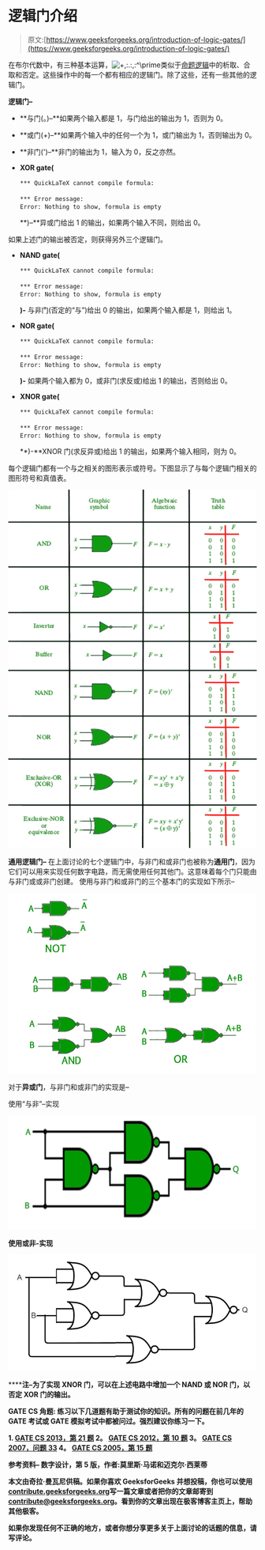 # 逻辑门介绍

> 原文:[https://www.geeksforgeeks.org/introduction-of-logic-gates/](https://www.geeksforgeeks.org/introduction-of-logic-gates/)

在布尔代数中，有三种基本运算，![+,\:.\:,\:^\prime  ](img/c345b5c76933163277b92978f4ae19af.png "Rendered by QuickLaTeX.com")类似于[命题逻辑](https://www.geeksforgeeks.org/proposition-logic/)中的析取、合取和否定。这些操作中的每一个都有相应的逻辑门。除了这些，还有一些其他的逻辑门。

**逻辑门–**

*   **与门(。)–**如果两个输入都是 1，与门给出的输出为 1，否则为 0。
*   **或门(+)–**如果两个输入中的任何一个为 1，或门输出为 1，否则输出为 0。
*   **非门(')–**非门的输出为 1，输入为 0，反之亦然。
*   **XOR gate(**

    ```
    *** QuickLaTeX cannot compile formula:

    *** Error message:
    Error: Nothing to show, formula is empty

    ```

    **)–**异或门给出 1 的输出，如果两个输入不同，则给出 0。

如果上述门的输出被否定，则获得另外三个逻辑门。

*   **NAND gate(**

    ```
    *** QuickLaTeX cannot compile formula:

    *** Error message:
    Error: Nothing to show, formula is empty

    ```

    **)-** 与非门(否定的“与”)给出 0 的输出，如果两个输入都是 1，则给出 1。

*   **NOR gate(**

    ```
    *** QuickLaTeX cannot compile formula:

    *** Error message:
    Error: Nothing to show, formula is empty

    ```

    **)-** 如果两个输入都为 0，或非门(求反或)给出 1 的输出，否则给出 0。

*   **XNOR gate(**

    ```
    *** QuickLaTeX cannot compile formula:

    *** Error message:
    Error: Nothing to show, formula is empty

    ```

    **)-**XNOR 门(求反异或)给出 1 的输出，如果两个输入相同，则为 0。

每个逻辑门都有一个与之相关的图形表示或符号。下图显示了与每个逻辑门相关的图形符号和真值表。

![](img/d6932203d873aae2473d8bc0671ab425.png)

**通用逻辑门–**
在上面讨论的七个逻辑门中，与非门和或非门也被称为**通用门**，因为它们可以用来实现任何数字电路，而无需使用任何其他门。这意味着每个门只能由与非门或或非门创建。
使用与非门和或非门的三个基本门的实现如下所示–

![](img/e8ac770712b8bc13298d16c2d0bf0204.png)

对于**异或门**，与非门和或非门的实现是–

使用“与非”–实现

**![](img/ab34f1c74e60a6986c1eb5ce62338964.png)**

**使用或非-实现**

****![](img/7251886228636b78813b4d4fbc679997.png)****

******注–**为了实现 XNOR 门，可以在上述电路中增加一个 NAND 或 NOR 门，以否定 XOR 门的输出。****

******GATE CS 角题:**
练习以下几道题有助于测试你的知识。所有的问题在前几年的 GATE 考试或 GATE 模拟考试中都被问过。强烈建议你练习一下。****

****1. [GATE CS 2013，第 21 题](https://www.geeksforgeeks.org/gate-gate-cs-2013-question-21/)
2。 [GATE CS 2012，第 10 题](https://www.geeksforgeeks.org/gate-gate-cs-2012-question-10-3/)
3。 [GATE CS 2007，问题 33](https://www.geeksforgeeks.org/gate-gate-cs-2007-question-33/)
4。 [GATE CS 2005，第 15 题](https://www.geeksforgeeks.org/gate-gate-cs-2005-question-15/)****

******参考资料–**
数字设计，第 5 版，作者:莫里斯·马诺和迈克尔·西莱蒂****

****本文由**奇拉·曼瓦尼**供稿。如果你喜欢 GeeksforGeeks 并想投稿，你也可以使用[contribute.geeksforgeeks.org](http://www.contribute.geeksforgeeks.org)写一篇文章或者把你的文章邮寄到 contribute@geeksforgeeks.org。看到你的文章出现在极客博客主页上，帮助其他极客。****

****如果你发现任何不正确的地方，或者你想分享更多关于上面讨论的话题的信息，请写评论。****